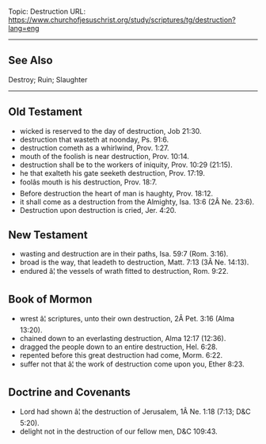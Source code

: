 Topic: Destruction
URL: https://www.churchofjesuschrist.org/study/scriptures/tg/destruction?lang=eng

---

## See Also

Destroy; Ruin; Slaughter

---

## Old Testament

- wicked is reserved to the day of destruction, Job 21:30.
- destruction that wasteth at noonday, Ps. 91:6.
- destruction cometh as a whirlwind, Prov. 1:27.
- mouth of the foolish is near destruction, Prov. 10:14.
- destruction shall be to the workers of iniquity, Prov. 10:29 (21:15).
- he that exalteth his gate seeketh destruction, Prov. 17:19.
- foolâs mouth is his destruction, Prov. 18:7.
- Before destruction the heart of man is haughty, Prov. 18:12.
- it shall come as a destruction from the Almighty, Isa. 13:6 (2Â Ne. 23:6).
- Destruction upon destruction is cried, Jer. 4:20.

## New Testament

- wasting and destruction are in their paths, Isa. 59:7 (Rom. 3:16).
- broad is the way, that leadeth to destruction, Matt. 7:13 (3Â Ne. 14:13).
- endured â¦ the vessels of wrath fitted to destruction, Rom. 9:22.

## Book of Mormon

- wrest â¦ scriptures, unto their own destruction, 2Â Pet. 3:16 (Alma 13:20).
- chained down to an everlasting destruction, Alma 12:17 (12:36).
- dragged the people down to an entire destruction, Hel. 6:28.
- repented before this great destruction had come, Morm. 6:22.
- suffer not that â¦ the work of destruction come upon you, Ether 8:23.

## Doctrine and Covenants

- Lord had shown â¦ the destruction of Jerusalem, 1Â Ne. 1:18 (7:13; D&C 5:20).
- delight not in the destruction of our fellow men, D&C 109:43.

